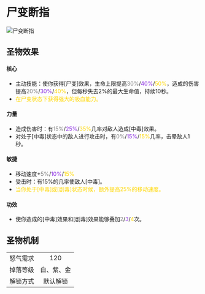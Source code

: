 # 尸变断指

![尸变断指](尸变断指.png)

## 圣物效果

#### **核心**  

- 主动技能：使你获得[尸变]效果，生命上限提高<font color=gray>30%</font>/<font color=BlueViolet>40%</font>/<font color=gold>50%</font>，造成的伤害提高<font color=gray>20%</font>/<font color=BlueViolet>30%</font>/<font color=gold>40%</font>，但每秒失去2%的最大生命值，持续10秒。
- <font color=gold>在尸变状态下获得强大的吸血能力。</font>

#### **力量** 

- 造成伤害时：有<font color=gray>15%</font>/<font color=BlueViolet>25%</font>/<font color=gold>35%</font>几率对敌人造成[中毒]效果。
- 对处于[中毒]状态中的敌人进行攻击时，有<font color=gray>0%</font>/<font color=BlueViolet>15%</font>/<font color=gold>15%</font>几率，击晕敌人1秒。

#### **敏捷**

- 移动速度+<font color=gray>5%</font>/<font color=BlueViolet>10%</font>/<font color=gold>15%</font>
- 受击时：有15%的几率使敌人[中毒]。
- <font color=gold>当你处于[中毒]或[剧毒]状态时候，额外提高25%的移动速度。</font>

#### **功效**

- 使你造成的[中毒]效果和[剧毒]效果能够叠加<font color=gray>2</font>/<font color=BlueViolet>3</font>/<font color=gold>4</font>次。

## 圣物机制

|||
| :----: | :----: |
|怒气需求|120|
|掉落等级|白、紫、金|
|解锁方式|默认解锁|
